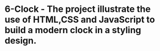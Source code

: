 # 6-Clock - The project illustrate the use of HTML,CSS and JavaScript to build a modern clock in a styling design.
